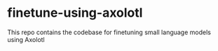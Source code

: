 # finetune-using-axolotl
This repo contains the codebase for finetuning small language models using Axolotl
